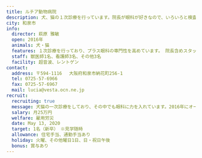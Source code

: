 ```yaml
---
title: ルチア動物病院
description: 犬、猫の１次診療を行っています。院長が眼科が好きなので、いろいろと検査機器を揃えています。勤務医の先生には一般診療にプラス専門分野を磨いてもらいたいと考えています。それに対して病院からできる限り応援していきます。
city: 和泉市
info:
  director: 萩原 雅敏
  open: 2016年
  animals: 犬・猫
  features: １次診療を行っており、プラス眼科の専門性を高めています。 院長含めスタッフの年齢が若いので、みんな仲良く働いています。
  staff: 獣医師1名、看護師3名、その他3名
  facility: 超音波、レントゲン
contact:
  address: 〒594-1116 　大阪府和泉市納花町256-1
  tel: 0725-57-6966
  fax: 0725-57-6967
  mail: lucia@vesta.ocn.ne.jp
recruit:
  recruiting: true
  message: 犬猫の一次診療をしており、その中でも眼科に力を入れています。2016年にオープンした新しい病院です。＜特徴＞一般内科外科、眼科（二次診療レベルを目標としています）。勉強会、セミナーに積極的に参加していただきます（セミナー費用、一部支給）。
  salary: 月25万円
  welfare: 雇用労災
  date: May 13, 2020
  target: 1名（新卒）　※見学随時
  allowance: 住宅手当、通勤手当あり
  holiday: 火曜、その他曜日1日、日・祝日午後
  bonus: 賞与あり
---
```


